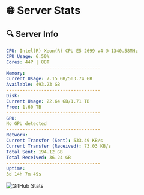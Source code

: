 # 🌐 Server Stats
## 🔍 Server Info
```yaml
CPU: Intel(R) Xeon(R) CPU E5-2699 v4 @ 1340.58MHz
CPU Usage: 6.50%
Cores: 44P | 88T
-----------------------------------
Memory:
Current Usage: 7.15 GB/503.74 GB
Available: 493.23 GB
-----------------------------------
Disk:
Current Usage: 22.64 GB/1.71 TB
Free: 1.60 TB
-----------------------------------
GPU:
No GPU detected
-----------------------------------
Network:
Current Transfer (Sent): 533.49 KB/s
Current Transfer (Received): 73.03 KB/s
Total Sent: 194.12 GB
Total Received: 36.24 GB
-----------------------------------
Uptime:
3d 14h 7m 49s
```
![GitHub Stats](https://img.shields.io/badge/Updated-2025-04-23_07:16:37-blue)